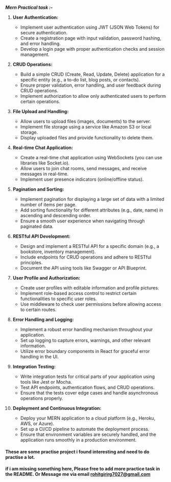 **_Mern Practical task :-_**

1. **User Authentication:**

   - Implement user authentication using JWT (JSON Web Tokens) for secure authentication.
   - Create a registration page with input validation, password hashing, and error handling.
   - Develop a login page with proper authentication checks and session management.

2. **CRUD Operations:**

   - Build a simple CRUD (Create, Read, Update, Delete) application for a specific entity (e.g., a to-do list, blog posts, or contacts).
   - Ensure proper validation, error handling, and user feedback during CRUD operations.
   - Implement authorization to allow only authenticated users to perform certain operations.

3. **File Upload and Handling:**

   - Allow users to upload files (images, documents) to the server.
   - Implement file storage using a service like Amazon S3 or local storage.
   - Display uploaded files and provide functionality to delete them.

4. **Real-time Chat Application:**

   - Create a real-time chat application using WebSockets (you can use libraries like Socket.io).
   - Allow users to join chat rooms, send messages, and receive messages in real-time.
   - Implement user presence indicators (online/offline status).

5. **Pagination and Sorting:**

   - Implement pagination for displaying a large set of data with a limited number of items per page.
   - Add sorting functionality for different attributes (e.g., date, name) in ascending and descending order.
   - Ensure a smooth user experience when navigating through paginated data.

6. **RESTful API Development:**

   - Design and implement a RESTful API for a specific domain (e.g., a bookstore, inventory management).
   - Include endpoints for CRUD operations and adhere to RESTful principles.
   - Document the API using tools like Swagger or API Blueprint.

7. **User Profile and Authorization:**

   - Create user profiles with editable information and profile pictures.
   - Implement role-based access control to restrict certain functionalities to specific user roles.
   - Use middleware to check user permissions before allowing access to certain routes.

8. **Error Handling and Logging:**

   - Implement a robust error handling mechanism throughout your application.
   - Set up logging to capture errors, warnings, and other relevant information.
   - Utilize error boundary components in React for graceful error handling in the UI.

9. **Integration Testing:**

   - Write integration tests for critical parts of your application using tools like Jest or Mocha.
   - Test API endpoints, authentication flows, and CRUD operations.
   - Ensure that the tests cover edge cases and handle asynchronous operations properly.

10. **Deployment and Continuous Integration:**

    - Deploy your MERN application to a cloud platform (e.g., Heroku, AWS, or Azure).
    - Set up a CI/CD pipeline to automate the deployment process.
    - Ensure that environment variables are securely handled, and the application runs smoothly in a production environment.


#### These are some practise project i found interesting and need to do practise a lot. 
#### if i am missing something here, Please free to add more practice task in the README. Or Message me via email rohitgirirg7027@gmail.com
